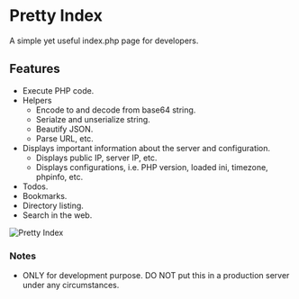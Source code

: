 # Pretty Index
A simple yet useful index.php page for developers.

## Features
* Execute PHP code.
* Helpers
	- Encode to and decode from base64 string.
	- Serialze and unserialize string.
	- Beautify JSON.
	- Parse URL, etc.
* Displays important information about the server and configuration.
	- Displays public IP, server IP, etc.
	- Displays configurations, i.e. PHP version, loaded ini, timezone, phpinfo, etc. 
* Todos.
* Bookmarks.
* Directory listing.
* Search in the web.

![Pretty Index](https://i.imgur.com/z4lOyTZ.png "Pretty Index")

### Notes
- ONLY for development purpose. DO NOT put this in a production server under any circumstances.

